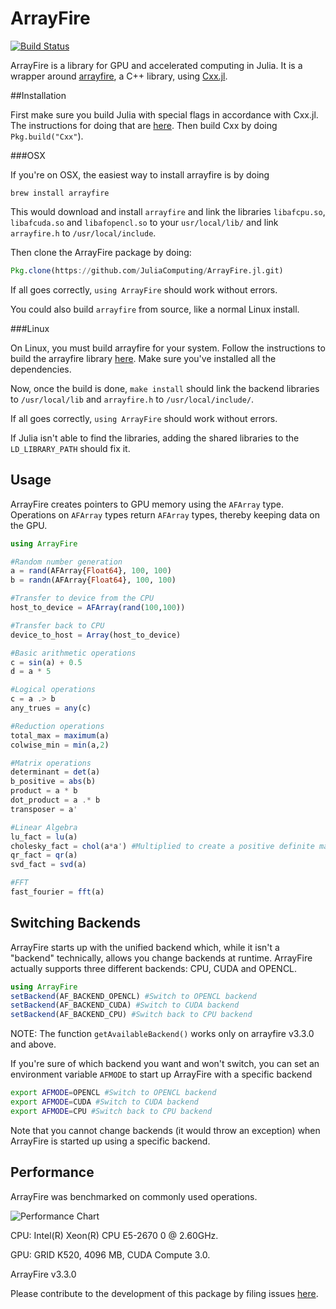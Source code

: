 # ArrayFire

[![Build Status](https://travis-ci.org/Keno/ArrayFire.jl.svg?branch=master)](https://travis-ci.org/Keno/ArrayFire.jl)

ArrayFire is a library for GPU and accelerated computing in Julia. It is a wrapper around [arrayfire](https://github.com/arrayfire/arrayfire), a C++ library, using [Cxx.jl](https://github.com/Keno/Cxx.jl).

##Installation 

First make sure you build Julia with special flags in accordance with Cxx.jl. The instructions for doing that are [here](https://github.com/Keno/Cxx.jl.git). Then build Cxx by doing `Pkg.build("Cxx"`).

###OSX

If you're on OSX, the easiest way to install arrayfire is by doing
```
brew install arrayfire
```
This would download and install `arrayfire` and link the libraries `libafcpu.so`, `libafcuda.so` and `libafopencl.so` to your `usr/local/lib/` and link `arrayfire.h` to `/usr/local/include`.  

Then clone the ArrayFire package by doing:
```julia
Pkg.clone(https://github.com/JuliaComputing/ArrayFire.jl.git)
```
If all goes correctly, `using ArrayFire` should work without errors.

You could also build `arrayfire` from source, like a normal Linux install.

###Linux

On Linux, you must build arrayfire for your system. Follow the instructions to build the arrayfire library [here](https://github.com/arrayfire/arrayfire/wiki). Make sure you've installed all the dependencies. 

Now, once the build is done, `make install` should link the backend libraries to `/usr/local/lib` and `arrayfire.h` to `/usr/local/include/`. 

If all goes correctly, `using ArrayFire` should work without errors.

If Julia isn't able to find the libraries, adding the shared libraries to the `LD_LIBRARY_PATH` should fix it. 

## Usage
ArrayFire creates pointers to GPU memory using the `AFArray` type. Operations on `AFArray` types return `AFArray` types, thereby keeping data on the GPU.

```julia
using ArrayFire

#Random number generation
a = rand(AFArray{Float64}, 100, 100)
b = randn(AFArray{Float64}, 100, 100)

#Transfer to device from the CPU
host_to_device = AFArray(rand(100,100))

#Transfer back to CPU
device_to_host = Array(host_to_device)

#Basic arithmetic operations
c = sin(a) + 0.5
d = a * 5

#Logical operations
c = a .> b
any_trues = any(c)

#Reduction operations
total_max = maximum(a)
colwise_min = min(a,2)

#Matrix operations
determinant = det(a)
b_positive = abs(b)
product = a * b
dot_product = a .* b
transposer = a'

#Linear Algebra
lu_fact = lu(a)
cholesky_fact = chol(a*a') #Multiplied to create a positive definite matrix
qr_fact = qr(a)
svd_fact = svd(a)

#FFT
fast_fourier = fft(a)

```
## Switching Backends
ArrayFire starts up with the unified backend which, while it isn't a "backend" technically, allows you change backends at runtime. ArrayFire actually supports three different backends: CPU, CUDA and OPENCL.  

```julia
using ArrayFire
setBackend(AF_BACKEND_OPENCL) #Switch to OPENCL backend
setBackend(AF_BACKEND_CUDA) #Switch to CUDA backend
setBackend(AF_BACKEND_CPU) #Switch back to CPU backend
```
NOTE: The function `getAvailableBackend()` works only on arrayfire v3.3.0 and above. 

If you're sure of which backend you want and won't switch, you can set an environment variable `AFMODE` to start up ArrayFire with a specific backend
```bash
export AFMODE=OPENCL #Switch to OPENCL backend
export AFMODE=CUDA #Switch to CUDA backend
export AFMODE=CPU #Switch back to CPU backend
```
Note that you cannot change backends (it would throw an exception) when ArrayFire is started up using a specific backend. 

## Performance 
ArrayFire was benchmarked on commonly used operations.

![Performance Chart](https://cloud.githubusercontent.com/assets/9101377/14518524/fd16799e-0235-11e6-94c3-549518d25db1.png)

CPU: Intel(R) Xeon(R) CPU E5-2670 0 @ 2.60GHz.

GPU: GRID K520, 4096 MB, CUDA Compute 3.0.

ArrayFire v3.3.0

Please contribute to the development of this package by filing issues [here](https://github.com/JuliaComputing/ArrayFire.jl/issues). 
